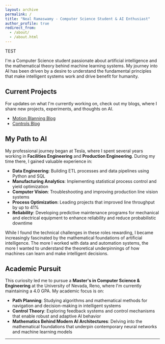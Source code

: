 ```yaml
---
layout: archive
permalink: /
title: "Neal Ramaswamy - Computer Science Student & AI Enthusiast"
author_profile: true
redirect_from: 
  - /about/
  - /about.html
---
```


TEST

I'm a Computer Science student passionate about artificial intelligence and the mathematical theory behind machine learning systems. My journey into AI has been driven by a desire to understand the fundamental principles that make intelligent systems work and drive benefit for humanity.


## Current Projects

For updates on what I'm currently working on, check out my blogs, where I share new projects, experiments, and thoughts on AI.
- [Motion Blanning Blog](/motion-planning/)
- [Controls Blog](/controls/)

## My Path to AI

My professional journey began at Tesla, where I spent several years working in **Facilities Engineering** and **Production Engineering**. During my time there, I gained valuable experience in:

- **Data Engineering**: Building ETL processes and data pipelines using Python and SQL
- **Manufacturing Analytics**: Implementing statistical process control and yield optimization
- **Computer Vision**: Troubleshooting and improving production line vision systems
- **Process Optimization**: Leading projects that improved line throughput by up to 41%
- **Reliability**: Developing predictive maintenance programs for mechanical and electrical equipment to enhance reliability and reduce probabilistic downtime

While I found the technical challenges in these roles rewarding, I became increasingly fascinated by the mathematical foundations of artificial intelligence. The more I worked with data and automation systems, the more I wanted to understand the theoretical underpinnings of how machines can learn and make intelligent decisions.

## Academic Pursuit

This curiosity led me to pursue a **Master's in Computer Science & Engineering** at the University of Nevada, Reno, where I'm currently maintaining a 4.0 GPA. My academic focus is on:

- **Path Planning**: Studying algorithms and mathematical methods for navigation and decision-making in intelligent systems
- **Control Theory**: Exploring feedback systems and control mechanisms that enable robust and adaptive AI behavior
- **Mathematics Behind Modern AI Architectures**: Delving into the mathematical foundations that underpin contemporary neural networks and machine learning models

--- 

